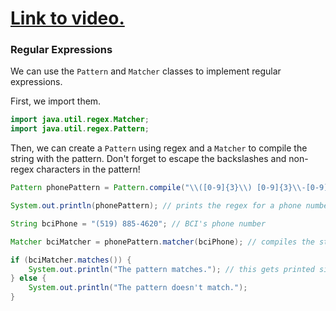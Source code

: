 # [Link to video.](https://www.youtube.com/watch?v=JMaIHBT6gvI&list=PLVD25niNi0Bklbh7Po--kFFLXFxxoIDUJ)

### Regular Expressions

We can use the `Pattern` and `Matcher` classes to implement regular expressions.

First, we import them.

```java
import java.util.regex.Matcher;
import java.util.regex.Pattern;
```

Then, we can create a `Pattern` using regex and a `Matcher` to compile the string with the pattern. Don't forget to escape the backslashes and non-regex characters in the pattern!

```java
Pattern phonePattern = Pattern.compile("\\([0-9]{3}\\) [0-9]{3}\\-[0-9]{4}"); // this is the pattern for phone numbers that looks like this: (___) ___-____

System.out.println(phonePattern); // prints the regex for a phone number: \([0-9]{3}\) [0-9]{3}\-[0-9]{4}

String bciPhone = "(519) 885-4620"; // BCI's phone number

Matcher bciMatcher = phonePattern.matcher(bciPhone); // compiles the string with the pattern

if (bciMatcher.matches()) {
    System.out.println("The pattern matches."); // this gets printed since BCI's phone number is written with the same pattern
} else {
    System.out.println("The pattern doesn't match.");
}
```
